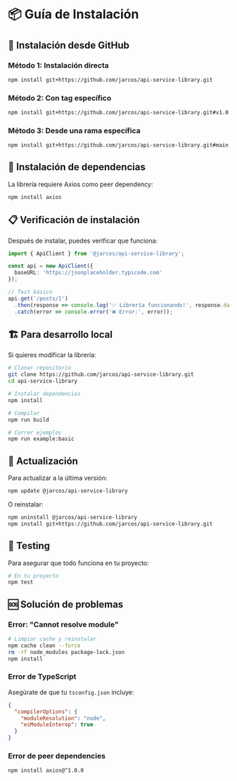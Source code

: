 # 📦 Guía de Instalación

## 🚀 Instalación desde GitHub

### Método 1: Instalación directa
```bash
npm install git+https://github.com/jarcos/api-service-library.git
```

### Método 2: Con tag específico
```bash
npm install git+https://github.com/jarcos/api-service-library.git#v1.0.0
```

### Método 3: Desde una rama específica
```bash
npm install git+https://github.com/jarcos/api-service-library.git#main
```

## 🔧 Instalación de dependencias

La librería requiere Axios como peer dependency:

```bash
npm install axios
```

## 📋 Verificación de instalación

Después de instalar, puedes verificar que funciona:

```typescript
import { ApiClient } from '@jarcos/api-service-library';

const api = new ApiClient({
  baseURL: 'https://jsonplaceholder.typicode.com'
});

// Test básico
api.get('/posts/1')
  .then(response => console.log('✅ Librería funcionando!', response.data))
  .catch(error => console.error('❌ Error:', error));
```

## 🏗️ Para desarrollo local

Si quieres modificar la librería:

```bash
# Clonar repositorio
git clone https://github.com/jarcos/api-service-library.git
cd api-service-library

# Instalar dependencias
npm install

# Compilar
npm run build

# Correr ejemplos
npm run example:basic
```

## 🔄 Actualización

Para actualizar a la última versión:

```bash
npm update @jarcos/api-service-library
```

O reinstalar:

```bash
npm uninstall @jarcos/api-service-library
npm install git+https://github.com/jarcos/api-service-library.git
```

## 🧪 Testing

Para asegurar que todo funciona en tu proyecto:

```bash
# En tu proyecto
npm test
```

## 🆘 Solución de problemas

### Error: "Cannot resolve module"
```bash
# Limpiar cache y reinstalar
npm cache clean --force
rm -rf node_modules package-lock.json
npm install
```

### Error de TypeScript
Asegúrate de que tu `tsconfig.json` incluye:
```json
{
  "compilerOptions": {
    "moduleResolution": "node",
    "esModuleInterop": true
  }
}
```

### Error de peer dependencies
```bash
npm install axios@^1.0.0
```